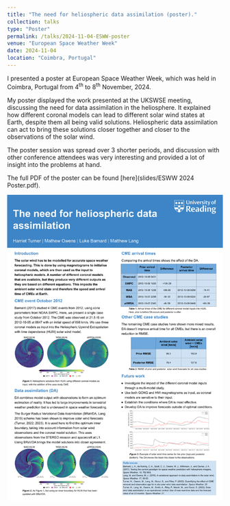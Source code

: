 ```yaml
---
title: "The need for heliospheric data assimilation (poster)."
collection: talks
type: "Poster"
permalink: /talks/2024-11-04-ESWW-poster
venue: "European Space Weather Week"
date: 2024-11-04 
location: "Coimbra, Portugal"
---
```


I presented a poster at European Space Weather Week, which was held in Coimbra, Portugal from 4<sup>th</sup> to 8<sup>th</sup> November, 2024.

My poster displayed the work presented at the UKSWSE meeting, discussing the need for data assimilation in the heliosphere. It explained how different coronal models can lead to different solar wind states at Earth, despite them all being valid solutions. Heliospheric data assimilation can act to bring these solutions closer together and closer to the observations of the solar wind. 

The poster session was spread over 3 shorter periods, and discussion with other conference attendees was very interesting and provided a lot of insight into the problems at hand. 

The full PDF of the poster can be found [here](slides/ESWW 2024 Poster.pdf).

![ESWW poster](pictures/ESWW_poster.png)
